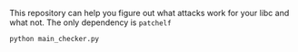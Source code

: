 This repository can help you figure out what attacks work for your libc and what not.
The only dependency is ```patchelf```

```python main_checker.py```
